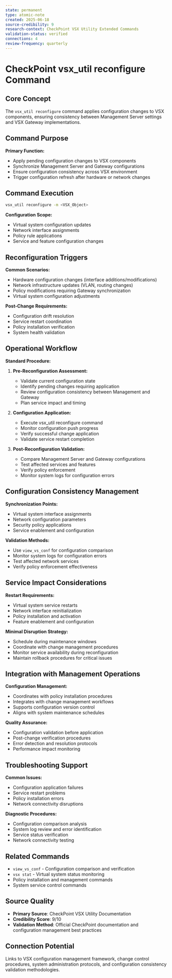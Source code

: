 ```yaml
---
state: permanent
type: atomic-note
created: 2025-06-18
source-credibility: 9
research-context: CheckPoint VSX Utility Extended Commands
validation-status: verified
connections: 4
review-frequency: quarterly
---
```


# CheckPoint vsx_util reconfigure Command

## Core Concept
The `vsx_util reconfigure` command applies configuration changes to VSX components, ensuring consistency between Management Server settings and VSX Gateway implementations.

## Command Purpose
**Primary Function:**
- Apply pending configuration changes to VSX components
- Synchronize Management Server and Gateway configurations
- Ensure configuration consistency across VSX environment
- Trigger configuration refresh after hardware or network changes

## Command Execution
```bash
vsx_util reconfigure -m <VSX_Object>
```

**Configuration Scope:**
- Virtual system configuration updates
- Network interface assignments
- Policy rule applications
- Service and feature configuration changes

## Reconfiguration Triggers
**Common Scenarios:**
- Hardware configuration changes (interface additions/modifications)
- Network infrastructure updates (VLAN, routing changes)
- Policy modifications requiring Gateway synchronization
- Virtual system configuration adjustments

**Post-Change Requirements:**
- Configuration drift resolution
- Service restart coordination
- Policy installation verification
- System health validation

## Operational Workflow
**Standard Procedure:**
1. **Pre-Reconfiguration Assessment:**
   - Validate current configuration state
   - Identify pending changes requiring application
   - Review configuration consistency between Management and Gateway
   - Plan service impact and timing

2. **Configuration Application:**
   - Execute vsx_util reconfigure command
   - Monitor configuration push progress
   - Verify successful change application
   - Validate service restart completion

3. **Post-Reconfiguration Validation:**
   - Compare Management Server and Gateway configurations
   - Test affected services and features
   - Verify policy enforcement
   - Monitor system logs for configuration errors

## Configuration Consistency Management
**Synchronization Points:**
- Virtual system interface assignments
- Network configuration parameters
- Security policy applications
- Service enablement and configuration

**Validation Methods:**
- Use `view_vs_conf` for configuration comparison
- Monitor system logs for configuration errors
- Test affected network services
- Verify policy enforcement effectiveness

## Service Impact Considerations
**Restart Requirements:**
- Virtual system service restarts
- Network interface reinitialization
- Policy installation and activation
- Feature enablement and configuration

**Minimal Disruption Strategy:**
- Schedule during maintenance windows
- Coordinate with change management procedures
- Monitor service availability during reconfiguration
- Maintain rollback procedures for critical issues

## Integration with Management Operations
**Configuration Management:**
- Coordinates with policy installation procedures
- Integrates with change management workflows
- Supports configuration version control
- Aligns with system maintenance schedules

**Quality Assurance:**
- Configuration validation before application
- Post-change verification procedures
- Error detection and resolution protocols
- Performance impact monitoring

## Troubleshooting Support
**Common Issues:**
- Configuration application failures
- Service restart problems
- Policy installation errors
- Network connectivity disruptions

**Diagnostic Procedures:**
- Configuration comparison analysis
- System log review and error identification
- Service status verification
- Network connectivity testing

## Related Commands
- `view_vs_conf` - Configuration comparison and verification
- `vsx stat` - Virtual system status monitoring
- Policy installation and management commands
- System service control commands

## Source Quality
- **Primary Source**: CheckPoint VSX Utility Documentation
- **Credibility Score**: 9/10
- **Validation Method**: Official CheckPoint documentation and configuration management best practices

## Connection Potential
Links to VSX configuration management framework, change control procedures, system administration protocols, and configuration consistency validation methodologies.